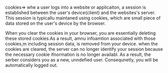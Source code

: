 cookies=> whe a user logs into a website or applicaiton, a session is established between the user's device(client) and the websites's server.
This session is typicallu maintaned using cookies, which are small piece of data stored on the user's device by the browser.

When you clear the cookies in your browser, you are essentially deleting these stored cookies.As a result, amnu infoamtion associated with those cookies,m including session data, is removed from your device.
when the cookies are cleared, the server can no longer identify your session because the necessary cookie ifnormation is no longer availabl. As a result, the serber considers you as a new, unndefied user. Consequnetly, you will be automatically logged out.

